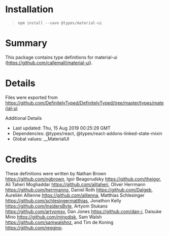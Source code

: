 # Installation
> `npm install --save @types/material-ui`

# Summary
This package contains type definitions for material-ui (https://github.com/callemall/material-ui).

# Details
Files were exported from https://github.com/DefinitelyTyped/DefinitelyTyped/tree/master/types/material-ui

Additional Details
 * Last updated: Thu, 15 Aug 2019 00:25:29 GMT
 * Dependencies: @types/react, @types/react-addons-linked-state-mixin
 * Global values: __MaterialUI

# Credits
These definitions were written by Nathan Brown <https://github.com/ngbrown>, Igor Beagorudsky <https://github.com/theigor>, Ali Taheri Moghaddar <https://github.com/alitaheri>, Oliver Herrmann <https://github.com/herrmanno>, Daniel Roth <https://github.com/DaIgeb>, Aurelién Allienne <https://github.com/allienna>, Matthias Schlesinger <https://github.com/schlesingermatthias>, Jonathon Kelly <https://github.com/InsidersByte>, Artyom Stukans <https://github.com/artyomsv>, Dan Jones <https://github.com/dan-j>, Daisuke Mino <https://github.com/minodisk>, Sam Walsh <https://github.com/samwalshnz>, and Tim de Koning <https://github.com/reggino>.
